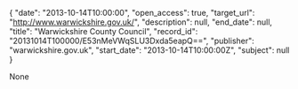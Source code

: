 {
  "date": "2013-10-14T10:00:00", 
  "open_access": true, 
  "target_url": "http://www.warwickshire.gov.uk/", 
  "description": null, 
  "end_date": null, 
  "title": "Warwickshire County Council", 
  "record_id": "20131014T100000/E53nMeVWqSLU3Dxda5eapQ==", 
  "publisher": "warwickshire.gov.uk", 
  "start_date": "2013-10-14T10:00:00Z", 
  "subject": null
}

None